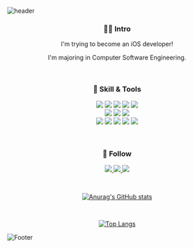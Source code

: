 ![header](https://capsule-render.vercel.app/api?type=waving&color=F5A9F2&height=200&section=header&text=Welcome%20to%20Yecong's%20Space!&fontSize=50&animation=fadeIn&fontColor=ffffff)
 
 <h3 align="center">🙋‍♀️ Intro</h3>
 
 <p align="center">
  I'm trying to become an iOS developer!
 </p>
 
 <p align="center">
  I'm majoring in Computer Software Engineering.
 </p>
 
 <br>
 
 <h3 align="center">🔨 Skill & Tools</h3>
 
 <p align="center">
  <img src="https://img.shields.io/badge/Swift-F05138?style=flat&logo=Swift&logoColor=white"/>
  <img src="https://img.shields.io/badge/UIkit-2396F3?style=flat&logo=UIkit&logoColor=white"/>
  <img src="https://img.shields.io/badge/CocoaPods-EE3322?style=flat&logo=CocoaPods&logoColor=white"/>
  <img src="https://img.shields.io/badge/SPM-000000?style=flat&logo=Apple&logoColor=white"/>
  <img src="https://img.shields.io/badge/Firebase-FFCA28?style=flat&logo=Firebase&logoColor=white"/>
  <br>
  <img src="https://img.shields.io/badge/Xcode-147EFB?style=flat&logo=Xcode&logoColor=white"/>
  <img src="https://img.shields.io/badge/Git-F05032?style=flat&logo=Git&logoColor=white"/>
  <img src="https://img.shields.io/badge/GitHub-181717?style=flat&logo=GitHub&logoColor=white"/>
  <br>
  <img src="https://img.shields.io/badge/Notion-000000?style=flat&logo=Notion&logoColor=white"/>
  <img src="https://img.shields.io/badge/Trello-0052CC?style=flat&logo=Trello&logoColor=white"/>
  <img src="https://img.shields.io/badge/Slack-4A154B?style=flat&logo=Slack&logoColor=white"/>
  <img src="https://img.shields.io/badge/Figma-F24E1E?style=flat&logo=Figma&logoColor=white"/>
  <img src="https://img.shields.io/badge/Jira-0052CC?style=flat&logo=Jira&logoColor=white"/>
 </p>
 
 <br>
 
 <h3 align="center">💌 Follow</h3>
 
 <p align="center">
   <a href="https://www.instagram.com/yecong._.stagram/" target="_blank">
    <img src="https://img.shields.io/badge/Instagram-E4405F?style=flat&logo=Instagram&logoColor=white"/>
   </a>
  
   <a href="https://velog.io/@leeyebeen" target="_blank">
    <img src="https://img.shields.io/badge/Velog-20C997?style=flat&logo=Velog&logoColor=white"/>
   </a>
  
   <a href="https://yecong-it.tistory.com/" target="_blank">
    <img src="https://img.shields.io/badge/Tistory-000000?style=flat&logo=Tistory&logoColor=white"/>
   </a>
 </p>
 
 <br>

 <div align="center">
 
 
  [![Anurag's GitHub stats](https://github-readme-stats.vercel.app/api?username=leeyebeen-dev)](https://github.com/leeyebeen-dev/github-readme-stats)
 
 
 <br> 
 
 
  [![Top Langs](https://github-readme-stats.vercel.app/api/top-langs/?username=leeyebeen-dev&layout=compact)](https://github.com/leeyebeen-dev/github-readme-stats)
 
 
 </div>  

![Footer](https://capsule-render.vercel.app/api?type=waving&color=F6CEF5&height=200&section=footer)
